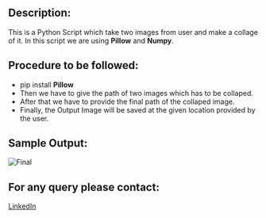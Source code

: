 ## Description: 
This is a Python Script which take two images from user and make a collage of it. In this script we are using **Pillow** and **Numpy**.
## Procedure to be followed:
- pip install **Pillow**
- Then we have to give the path of two images which has to be collaped.
- After that we have to provide the final path of the collaped image.
- Finally, the Output Image will be saved at the given location provided by the user.

## Sample Output: 
![Final](https://user-images.githubusercontent.com/62374061/121709701-72b28600-caf6-11eb-94b2-6da1c72f81dd.jpg)

## For any query please contact:
<a href="https://www.linkedin.com/in/amit-gupta-681206191/">LinkedIn</a>
